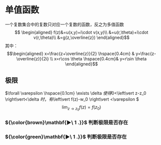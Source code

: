 # 单值函数
一个复数集合中的复数只对应一个复数的函数，反之为多值函数
$$ \begin{aligned}
 f(z)&=u(x,y)+i\cdot v(x,y)\\
&=u(r,\theta)+i\cdot v(r,\theta)\\
&=g(z,\overline{z})
\end{aligned}$$
其中：
$$\begin{aligned}
x=\frac{z+\overline{z}}{2} \hspace{0.4cm} & y=\frac{z-\overline{z}}{2i} \\
x=r\cos \theta
\hspace{0.4cm}&  y=r\sin \theta
\end{aligned}$$
## 极限
$\forall \varepsilon \hspace{0.1cm}   \exists \delta $使得$0<\left\vert z-z_0 \right\vert<\delta $时，有$\left\vert f(z)-w_0 \right\vert <\varepsilon $
$$\lim_{z \to z_0} f(z) =f(z_0)$$

### ${\color{brown}\mathbf{▶\ 1 .}}$  判断极限是否存在
### ${\color{green}\mathbf{▶\ 1 .}}$  判断极限是否存在